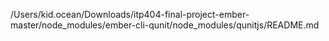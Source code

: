 /Users/kid.ocean/Downloads/itp404-final-project-ember-master/node_modules/ember-cli-qunit/node_modules/qunitjs/README.md